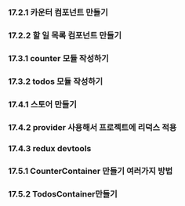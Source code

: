### 17.2.1 카운터 컴포넌트 만들기

### 17.2.2 할 일 목록 컴포넌트 만들기

### 17.3.1 counter 모듈 작성하기

### 17.3.2 todos 모듈 작성하기

### 17.4.1 스토어 만들기

### 17.4.2 provider 사용해서 프로젝트에 리덕스 적용

### 17.4.3 redux devtools

### 17.5.1 CounterContainer 만들기 여러가지 방법

### 17.5.2 TodosContainer만들기
